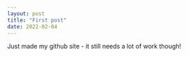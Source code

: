 ```yaml
---
layout: post
title: "First post"
date: 2022-02-04
---
```


Just made my github site - it still needs a lot of work though!
